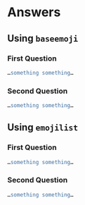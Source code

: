 # Answers

## Using `baseemoji`

### First Question
```erlang
…something something…
```

### Second Question
```erlang
…something something…
```

## Using `emojilist`

### First Question
```erlang
…something something…
```

### Second Question
```erlang
…something something…
```
